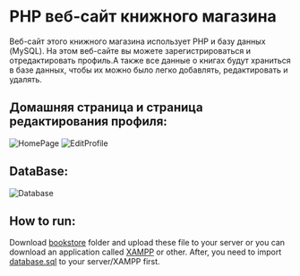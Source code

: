 # PHP веб-сайт книжного магазина 
Веб-сайт этого книжного магазина использует PHP и базу данных (MySQL). На этом веб-сайте вы можете зарегистрироваться и отредактировать профиль.А также все данные о книгах будут храниться в базе данных, чтобы их можно было легко добавлять, редактировать и удалять.

## Домашняя страница и страница редактирования профиля:
![HomePage](/homepage.PNG)
![EditProfile](/editprofile.PNG)

## DataBase:
![Database](/db.PNG)

## How to run:
Download [bookstore](https://github.com/weixiong15/PHP_Basic_BookStore_Website/tree/master/bookstore) folder and upload these file to your server or you can download an application called
[XAMPP](https://www.apachefriends.org/index.html) or other. After, you need to import [database.sql](https://github.com/weixiong15/PHP_Basic_BookStore_Website/blob/master/bookstore/database.sql) to your server/XAMPP 
first.
 

